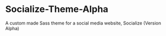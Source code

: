 # Socialize-Theme-Alpha
A custom made Sass theme for a social media website, Socialize (Version Alpha)
